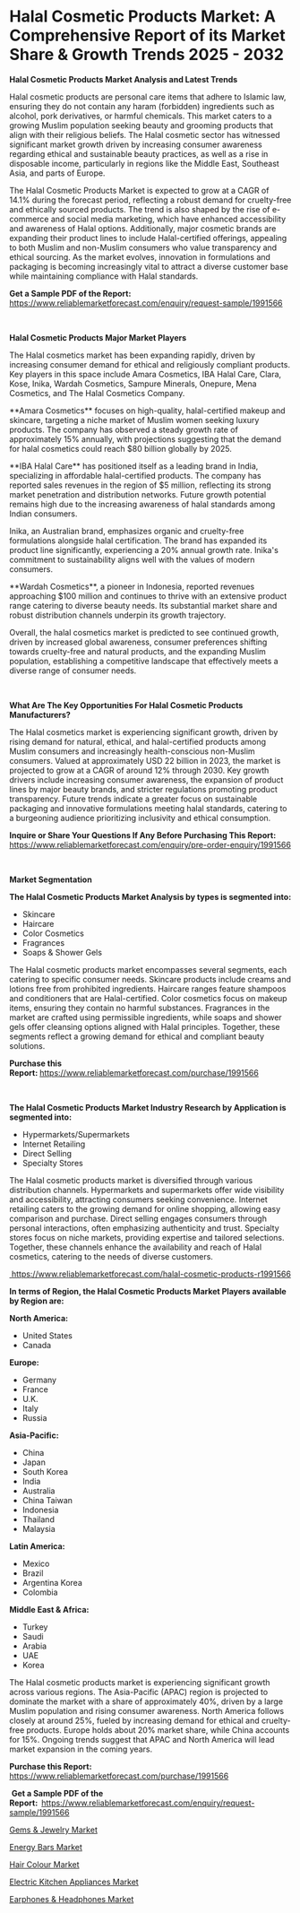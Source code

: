 <p><h1>Halal Cosmetic Products Market: A Comprehensive Report of its Market Share & Growth Trends 2025 - 2032</h1></p><p><strong>Halal Cosmetic Products Market Analysis and Latest Trends</strong></p>
<p><p>Halal cosmetic products are personal care items that adhere to Islamic law, ensuring they do not contain any haram (forbidden) ingredients such as alcohol, pork derivatives, or harmful chemicals. This market caters to a growing Muslim population seeking beauty and grooming products that align with their religious beliefs. The Halal cosmetic sector has witnessed significant market growth driven by increasing consumer awareness regarding ethical and sustainable beauty practices, as well as a rise in disposable income, particularly in regions like the Middle East, Southeast Asia, and parts of Europe.</p><p>The Halal Cosmetic Products Market is expected to grow at a CAGR of 14.1% during the forecast period, reflecting a robust demand for cruelty-free and ethically sourced products. The trend is also shaped by the rise of e-commerce and social media marketing, which have enhanced accessibility and awareness of Halal options. Additionally, major cosmetic brands are expanding their product lines to include Halal-certified offerings, appealing to both Muslim and non-Muslim consumers who value transparency and ethical sourcing. As the market evolves, innovation in formulations and packaging is becoming increasingly vital to attract a diverse customer base while maintaining compliance with Halal standards.</p></p>
<p><strong>Get a Sample PDF of the Report:&nbsp;</strong> <a href="https://www.reliablemarketforecast.com/enquiry/request-sample/1991566?utm_campaign=1893&utm_medium=2&utm_source=Github&utm_content=ia&utm_term=04042025&utm_id=halal-cosmetic-products">https://www.reliablemarketforecast.com/enquiry/request-sample/1991566</a></p>
<p>&nbsp;</p>
<p><strong>Halal Cosmetic Products Major Market Players</strong></p>
<p><p>The Halal cosmetics market has been expanding rapidly, driven by increasing consumer demand for ethical and religiously compliant products. Key players in this space include Amara Cosmetics, IBA Halal Care, Clara, Kose, Inika, Wardah Cosmetics, Sampure Minerals, Onepure, Mena Cosmetics, and The Halal Cosmetics Company.</p><p>**Amara Cosmetics** focuses on high-quality, halal-certified makeup and skincare, targeting a niche market of Muslim women seeking luxury products. The company has observed a steady growth rate of approximately 15% annually, with projections suggesting that the demand for halal cosmetics could reach $80 billion globally by 2025.</p><p>**IBA Halal Care** has positioned itself as a leading brand in India, specializing in affordable halal-certified products. The company has reported sales revenues in the region of $5 million, reflecting its strong market penetration and distribution networks. Future growth potential remains high due to the increasing awareness of halal standards among Indian consumers.</p><p>Inika, an Australian brand, emphasizes organic and cruelty-free formulations alongside halal certification. The brand has expanded its product line significantly, experiencing a 20% annual growth rate. Inika's commitment to sustainability aligns well with the values of modern consumers.</p><p>**Wardah Cosmetics**, a pioneer in Indonesia, reported revenues approaching $100 million and continues to thrive with an extensive product range catering to diverse beauty needs. Its substantial market share and robust distribution channels underpin its growth trajectory.</p><p>Overall, the halal cosmetics market is predicted to see continued growth, driven by increased global awareness, consumer preferences shifting towards cruelty-free and natural products, and the expanding Muslim population, establishing a competitive landscape that effectively meets a diverse range of consumer needs.</p></p>
<p>&nbsp;</p>
<p><strong>What Are The Key Opportunities For Halal Cosmetic Products Manufacturers?</strong></p>
<p><p>The Halal cosmetics market is experiencing significant growth, driven by rising demand for natural, ethical, and halal-certified products among Muslim consumers and increasingly health-conscious non-Muslim consumers. Valued at approximately USD 22 billion in 2023, the market is projected to grow at a CAGR of around 12% through 2030. Key growth drivers include increasing consumer awareness, the expansion of product lines by major beauty brands, and stricter regulations promoting product transparency. Future trends indicate a greater focus on sustainable packaging and innovative formulations meeting halal standards, catering to a burgeoning audience prioritizing inclusivity and ethical consumption.</p></p>
<p><strong>Inquire or Share Your Questions If Any Before Purchasing This Report:</strong> <a href="https://www.reliablemarketforecast.com/enquiry/pre-order-enquiry/1991566?utm_campaign=1893&utm_medium=2&utm_source=Github&utm_content=ia&utm_term=04042025&utm_id=halal-cosmetic-products">https://www.reliablemarketforecast.com/enquiry/pre-order-enquiry/1991566</a></p>
<p>&nbsp;</p>
<p><strong>Market Segmentation</strong></p>
<p><strong>The Halal Cosmetic Products Market Analysis by types is segmented into:</strong></p>
<p><ul><li>Skincare</li><li>Haircare</li><li>Color Cosmetics</li><li>Fragrances</li><li>Soaps & Shower Gels</li></ul></p>
<p><p>The Halal cosmetic products market encompasses several segments, each catering to specific consumer needs. Skincare products include creams and lotions free from prohibited ingredients. Haircare ranges feature shampoos and conditioners that are Halal-certified. Color cosmetics focus on makeup items, ensuring they contain no harmful substances. Fragrances in the market are crafted using permissible ingredients, while soaps and shower gels offer cleansing options aligned with Halal principles. Together, these segments reflect a growing demand for ethical and compliant beauty solutions.</p></p>
<p><strong>Purchase this Report:&nbsp;</strong><a href="https://www.reliablemarketforecast.com/purchase/1991566?utm_campaign=1893&utm_medium=2&utm_source=Github&utm_content=ia&utm_term=04042025&utm_id=halal-cosmetic-products">https://www.reliablemarketforecast.com/purchase/1991566</a></p>
<p>&nbsp;</p>
<p><strong>The Halal Cosmetic Products Market Industry Research by Application is segmented into:</strong></p>
<p><ul><li>Hypermarkets/Supermarkets</li><li>Internet Retailing</li><li>Direct Selling</li><li>Specialty Stores</li></ul></p>
<p><p>The Halal cosmetic products market is diversified through various distribution channels. Hypermarkets and supermarkets offer wide visibility and accessibility, attracting consumers seeking convenience. Internet retailing caters to the growing demand for online shopping, allowing easy comparison and purchase. Direct selling engages consumers through personal interactions, often emphasizing authenticity and trust. Specialty stores focus on niche markets, providing expertise and tailored selections. Together, these channels enhance the availability and reach of Halal cosmetics, catering to the needs of diverse customers.</p></p>
<p><a href="https://www.reliablemarketforecast.com/halal-cosmetic-products-r1991566?utm_campaign=1893&utm_medium=2&utm_source=Github&utm_content=ia&utm_term=04042025&utm_id=halal-cosmetic-products">&nbsp;https://www.reliablemarketforecast.com/halal-cosmetic-products-r1991566</a></p>
<p><strong>In terms of Region, the Halal Cosmetic Products Market Players available by Region are:</strong></p>
<p>
    <p> <strong> North America: </strong>
        <ul>
            <li>United States</li>
            <li>Canada</li>
        </ul>
        </p> 
    <p> <strong> Europe: </strong>
        <ul>
            <li>Germany</li>
            <li>France</li>
            <li>U.K.</li>
            <li>Italy</li>
            <li>Russia</li>
        </ul>
        </p> 
    <p> <strong> Asia-Pacific: </strong>
        <ul>
            <li>China</li>
            <li>Japan</li>
            <li>South Korea</li>
            <li>India</li>
            <li>Australia</li>
            <li>China Taiwan</li>
            <li>Indonesia</li>
            <li>Thailand</li>
            <li>Malaysia</li>
        </ul>
        </p> 
    <p> <strong> Latin America: </strong>
        <ul>
            <li>Mexico</li>
            <li>Brazil</li>
            <li>Argentina Korea</li>
            <li>Colombia</li>
        </ul>
        </p> 
    <p> <strong> Middle East & Africa: </strong>
        <ul>
            <li>Turkey</li>
            <li>Saudi</li>
            <li>Arabia</li>
            <li>UAE</li>
            <li>Korea</li>
        </ul>
    </p>
    </p>
<p><p>The Halal cosmetic products market is experiencing significant growth across various regions. The Asia-Pacific (APAC) region is projected to dominate the market with a share of approximately 40%, driven by a large Muslim population and rising consumer awareness. North America follows closely at around 25%, fueled by increasing demand for ethical and cruelty-free products. Europe holds about 20% market share, while China accounts for 15%. Ongoing trends suggest that APAC and North America will lead market expansion in the coming years.</p></p>
<p><strong>Purchase this Report: </strong><a href="https://www.reliablemarketforecast.com/purchase/1991566?utm_campaign=1893&utm_medium=2&utm_source=Github&utm_content=ia&utm_term=04042025&utm_id=halal-cosmetic-products">https://www.reliablemarketforecast.com/purchase/1991566</a></p>
<p>&nbsp;<strong>Get a Sample PDF of the Report:&nbsp;&nbsp;</strong><a href="https://www.reliablemarketforecast.com/enquiry/request-sample/1991566?utm_campaign=1893&utm_medium=2&utm_source=Github&utm_content=ia&utm_term=04042025&utm_id=halal-cosmetic-products">https://www.reliablemarketforecast.com/enquiry/request-sample/1991566</a></p>
<p><strong></strong></p>
<p><p><a href="https://github.com/barlevsebako/Market-Research-Report-List-1/blob/main/gems-jewelry-market.md?utm_campaign=1893&utm_medium=2&utm_source=Github&utm_content=ia&utm_term=04042025&utm_id=halal-cosmetic-products">Gems & Jewelry Market</a></p><p><a href="https://github.com/aertsfecto0h/Market-Research-Report-List-1/blob/main/energy-bars-market.md?utm_campaign=1893&utm_medium=2&utm_source=Github&utm_content=ia&utm_term=04042025&utm_id=halal-cosmetic-products">Energy Bars Market</a></p><p><a href="https://github.com/tyreinhssan/Market-Research-Report-List-1/blob/main/hair-colour-market.md?utm_campaign=1893&utm_medium=2&utm_source=Github&utm_content=ia&utm_term=04042025&utm_id=halal-cosmetic-products">Hair Colour Market</a></p><p><a href="https://github.com/luerabollevc/Market-Research-Report-List-1/blob/main/electric-kitchen-appliances-market.md?utm_campaign=1893&utm_medium=2&utm_source=Github&utm_content=ia&utm_term=04042025&utm_id=halal-cosmetic-products">Electric Kitchen Appliances Market</a></p><p><a href="https://github.com/denighoylen1/Market-Research-Report-List-1/blob/main/earphones-headphones-market.md?utm_campaign=1893&utm_medium=2&utm_source=Github&utm_content=ia&utm_term=04042025&utm_id=halal-cosmetic-products">Earphones & Headphones Market</a></p></p>